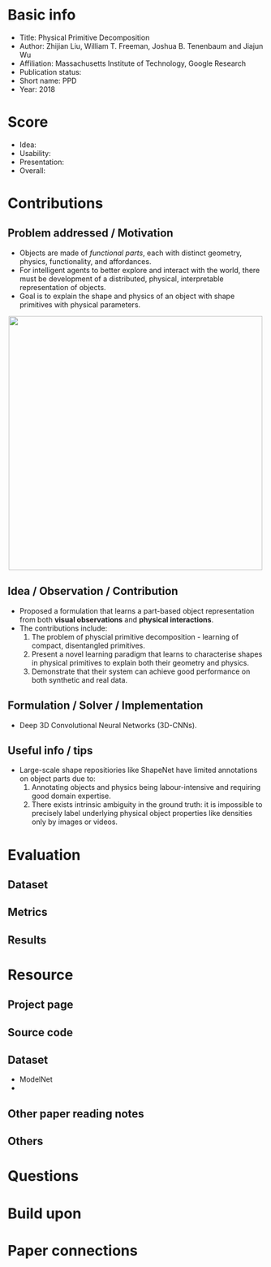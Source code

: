 # Basic info
- Title: Physical Primitive Decomposition
- Author: Zhijian Liu, William T. Freeman, Joshua B. Tenenbaum and Jiajun Wu
- Affiliation: Massachusetts Institute of Technology, Google Research
- Publication status: 
- Short name: PPD
- Year: 2018

# Score
- Idea: 
- Usability: 
- Presentation: 
- Overall: 

# Contributions
## Problem addressed / Motivation
- Objects are made of *functional parts*, each with distinct geometry, physics, functionality, and affordances. 
- For intelligent agents to better explore and interact with the world, there must be development of a distributed, physical, interpretable representation of objects.
- Goal is to explain the shape and physics of an object with shape primitives with physical parameters.

<p align="center">
	<img src='http://ppd.csail.mit.edu/images/ppd.jpg' width=500>
</p>

## Idea / Observation / Contribution
- Proposed a formulation that learns a part-based object representation from both **visual observations** and **physical interactions**.
- The contributions include:
	1. The problem of physcial primitive decomposition - learning of compact, disentangled primitives.
	2. Present a novel learning paradigm that learns to characterise shapes in physical primitives to explain both their geometry and physics.
	3. Demonstrate that their system can achieve good performance on both synthetic and real data.

## Formulation / Solver / Implementation
- Deep 3D Convolutional Neural Networks (3D-CNNs).

## Useful info / tips
- Large-scale shape repositiories like ShapeNet have limited annotations on object parts due to:
	1. Annotating objects and physics being labour-intensive and requiring good domain expertise.
	2. There exists intrinsic ambiguity in the ground truth: it is impossible to precisely label underlying physical object properties like densities only by images or videos.

# Evaluation
## Dataset


## Metrics


## Results


# Resource
## Project page


## Source code


## Dataset
- ModelNet
- 

## Other paper reading notes

## Others

# Questions


# Build upon


# Paper connections


